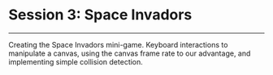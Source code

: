 # Session 3: Space Invadors
-------------------------

Creating the Space Invadors mini-game. Keyboard interactions to manipulate a canvas, using the
canvas frame rate to our advantage, and implementing simple collision detection.